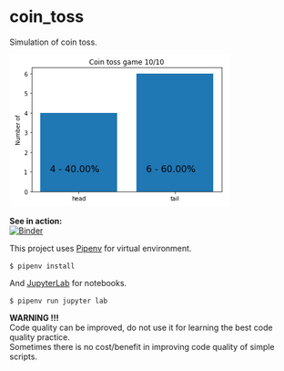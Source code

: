 # coin_toss

Simulation of coin toss.

![40% 60% coin toss](img/40_60.png)

**See in action:**  
[![Binder](https://mybinder.org/badge.svg)](https://mybinder.org/v2/gh/sasa-buklijas/coin_toss/master?urlpath=apps%2Fcoin_toss_interactive.ipynb)

This project uses [Pipenv](https://docs.pipenv.org/) for virtual environment.  
  
    $ pipenv install

And [JupyterLab](http://jupyterlab.readthedocs.io/en/stable/) for notebooks.  

    $ pipenv run jupyter lab

**WARNING !!!**  
Code quality can be improved, do not use it for learning the best code quality practice.   
Sometimes there is no cost/benefit in improving code quality of simple scripts.